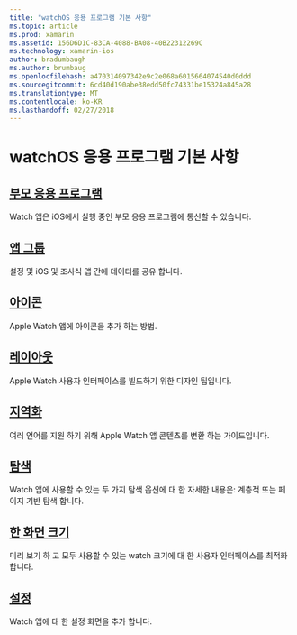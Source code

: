 ```yaml
---
title: "watchOS 응용 프로그램 기본 사항"
ms.topic: article
ms.prod: xamarin
ms.assetid: 156D6D1C-83CA-4088-BA08-40B22312269C
ms.technology: xamarin-ios
author: bradumbaugh
ms.author: brumbaug
ms.openlocfilehash: a470314097342e9c2e068a6015664074540d0ddd
ms.sourcegitcommit: 6cd40d190abe38edd50fc74331be15324a845a28
ms.translationtype: MT
ms.contentlocale: ko-KR
ms.lasthandoff: 02/27/2018
---
```

# <a name="watchos-application-fundamentals"></a>watchOS 응용 프로그램 기본 사항


##  <a name="parent-applicationioswatchosapp-fundamentalsparent-appmd"></a>[부모 응용 프로그램](~/ios/watchos/app-fundamentals/parent-app.md)

Watch 앱은 iOS에서 실행 중인 부모 응용 프로그램에 통신할 수 있습니다.

##  <a name="app-groupsioswatchosapp-fundamentalsapp-groupsmd"></a>[앱 그룹](~/ios/watchos/app-fundamentals/app-groups.md)

설정 및 iOS 및 조사식 앱 간에 데이터를 공유 합니다.

##  <a name="iconsioswatchosapp-fundamentalsiconsmd"></a>[아이콘](~/ios/watchos/app-fundamentals/icons.md)

Apple Watch 앱에 아이콘을 추가 하는 방법.

##  <a name="layoutioswatchosapp-fundamentalslayoutmd"></a>[레이아웃](~/ios/watchos/app-fundamentals/layout.md)

Apple Watch 사용자 인터페이스를 빌드하기 위한 디자인 팁입니다.

##  <a name="localizationioswatchosapp-fundamentalslocalizationmd"></a>[지역화](~/ios/watchos/app-fundamentals/localization.md)

여러 언어를 지원 하기 위해 Apple Watch 앱 콘텐츠를 변환 하는 가이드입니다.

##  <a name="navigationioswatchosapp-fundamentalsnavigationmd"></a>[탐색](~/ios/watchos/app-fundamentals/navigation.md)

Watch 앱에 사용할 수 있는 두 가지 탐색 옵션에 대 한 자세한 내용은: 계층적 또는 페이지 기반 탐색 합니다.

##  <a name="screen-sizesioswatchosapp-fundamentalsscreen-sizesmd"></a>[한 화면 크기](~/ios/watchos/app-fundamentals/screen-sizes.md)

미리 보기 하 고 모두 사용할 수 있는 watch 크기에 대 한 사용자 인터페이스를 최적화 합니다.

##  <a name="settingsioswatchosapp-fundamentalssettingsmd"></a>[설정](~/ios/watchos/app-fundamentals/settings.md)

Watch 앱에 대 한 설정 화면을 추가 합니다.

